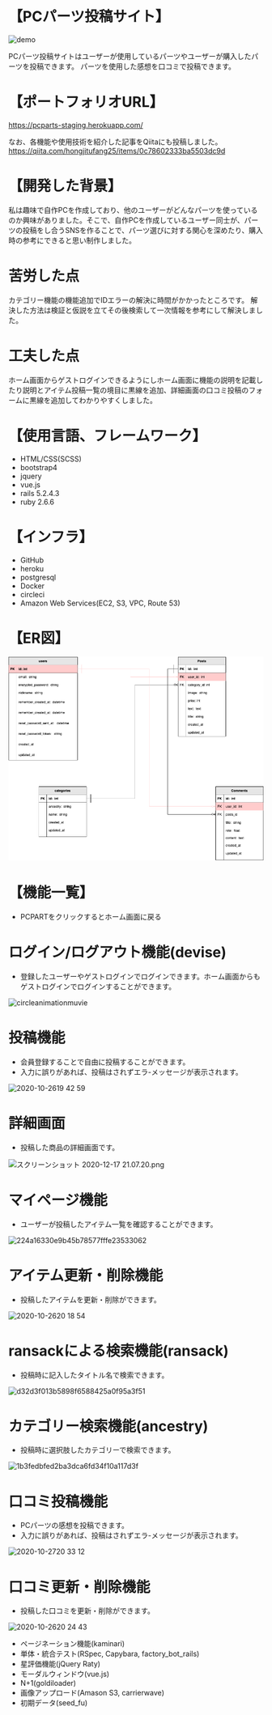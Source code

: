 # 【PCパーツ投稿サイト】
![demo](https://raw.github.com/wiki/rotosiri-zu/pcparts/images/c5a059a879d7ec3ea13ef0e5ad90ec99.gif)

PCパーツ投稿サイトはユーザーが使用しているパーツやユーザーが購入したパーツを投稿できます。
パーツを使用した感想を口コミで投稿できます。

# 【ポートフォリオURL】
https://pcparts-staging.herokuapp.com/

なお、各機能や使用技術を紹介した記事をQiitaにも投稿しました。
https://qiita.com/hongjitufang25/items/0c78602333ba5503dc9d

# 【開発した背景】
私は趣味で自作PCを作成しており、他のユーザーがどんなパーツを使っているのか興味がありました。そこで、自作PCを作成しているユーザー同士が、パーツの投稿をし合うSNSを作ることで、パーツ選びに対する関心を深めたり、購入時の参考にできると思い制作しました。

# 苦労した点
カテゴリー機能の機能追加でIDエラーの解決に時間がかかったところです。
解決した方法は検証と仮説を立てその後検索して一次情報を参考にして解決しました。

# 工夫した点
ホーム画面からゲストログインできるようにしホーム画面に機能の説明を記載したり説明とアイテム投稿一覧の境目に黒線を追加、詳細画面の口コミ投稿のフォームに黒線を追加してわかりやすくしました。

# 【使用言語、フレームワーク】
- HTML/CSS(SCSS)
- bootstrap4
- jquery
- vue.js
- rails 5.2.4.3
- ruby 2.6.6

# 【インフラ】
- GitHub
- heroku
- postgresql
- Docker
- circleci
- Amazon Web Services(EC2, S3, VPC, Route 53)

# 【ER図】

![Database.png](./public/Database.png)

# 【機能一覧】
- PCPARTをクリックするとホーム画面に戻る
# ログイン/ログアウト機能(devise)
- 登録したユーザーやゲストログインでログインできます。ホーム画面からもゲストログインでログインすることができます。

![circleanimationmuvie](https://user-images.githubusercontent.com/55967256/97158576-f9f7f700-17bc-11eb-9565-cfeb83af94dc.gif)

# 投稿機能
- 会員登録することで自由に投稿することができます。
- 入力に誤りがあれば、投稿はされずエラ-メッセージが表示されます。

![2020-10-2619 42 59](https://user-images.githubusercontent.com/55967256/97173957-b4472880-17d4-11eb-8feb-a9cafe691aa5.gif)

# 詳細画面
- 投稿した商品の詳細画面です。

![スクリーンショット 2020-12-17 21.07.20.png](https://qiita-image-store.s3.ap-northeast-1.amazonaws.com/0/503777/65168280-60f6-ee6c-f9a0-fba89f82295d.png)

# マイページ機能
- ユーザーが投稿したアイテム一覧を確認することができます。

![224a16330e9b45b78577fffe23533062](https://user-images.githubusercontent.com/55967256/97175033-38e67680-17d6-11eb-85b7-846182c37687.gif)

# アイテム更新・削除機能
- 投稿したアイテムを更新・削除ができます。

![2020-10-2620 18 54](https://user-images.githubusercontent.com/55967256/97303777-32bbcd00-189e-11eb-8eb9-b8b40aaf6926.gif)

# ransackによる検索機能(ransack)
- 投稿時に記入したタイトル名で検索できます。

![d32d3f013b5898f6588425a0f95a3f51](https://user-images.githubusercontent.com/55967256/97304632-5895a180-189f-11eb-9616-499052b40d46.gif)

# カテゴリー検索機能(ancestry)
- 投稿時に選択肢したカテゴリーで検索できます。

![1b3fedbfed2ba3dca6fd34f10a117d3f](https://user-images.githubusercontent.com/55967256/97288584-62140f00-1889-11eb-85c3-dda2f66fd1fb.gif)

# 口コミ投稿機能
- PCパーツの感想を投稿できます。
- 入力に誤りがあれば、投稿はされずエラ-メッセージが表示されます。

![2020-10-2720 33 12](https://user-images.githubusercontent.com/55967256/97299177-e7062500-1897-11eb-9600-1c2334678ed9.gif)

# 口コミ更新・削除機能
- 投稿した口コミを更新・削除ができます。

![2020-10-2620 24 43](https://user-images.githubusercontent.com/55967256/97303868-5252f580-189e-11eb-9c4b-d68c112638aa.gif)

- ページネーション機能(kaminari)
- 単体・統合テスト(RSpec, Capybara, factory_bot_rails)
- 星評価機能(jQuery Raty)
- モーダルウィンドウ(vue.js)
- N+1(goldiloader)
- 画像アップロード(Amason S3, carrierwave)
- 初期データ(seed_fu)